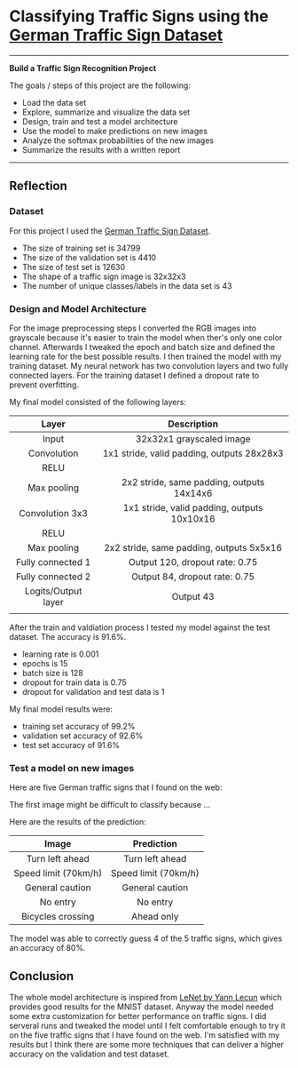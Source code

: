 # **Classifying Traffic Signs using the [German Traffic Sign Dataset](http://benchmark.ini.rub.de/?section=gtsrb&subsection=dataset)**

---

**Build a Traffic Sign Recognition Project**

The goals / steps of this project are the following:
* Load the data set
* Explore, summarize and visualize the data set
* Design, train and test a model architecture
* Use the model to make predictions on new images
* Analyze the softmax probabilities of the new images
* Summarize the results with a written report

---

## Reflection

### Dataset

For this project I used the [German Traffic Sign Dataset](http://benchmark.ini.rub.de/?section=gtsrb&subsection=dataset).

* The size of training set is 34799
* The size of the validation set is 4410
* The size of test set is 12630
* The shape of a traffic sign image is 32x32x3
* The number of unique classes/labels in the data set is 43

### Design and Model Architecture

For the image preprocessing steps I converted the RGB images into grayscale because it's easier to train the model when ther's only one color channel. Afterwards I tweaked the epoch and batch size and defined the learning rate for the best possible results. I then trained the model with my training dataset. My neural network has two convolution layers and two fully connected layers. For the training dataset I defined a dropout rate to prevent overfitting.

My final model consisted of the following layers:

| Layer         		|     Description	        					| 
|:---------------------:|:---------------------------------------------:| 
| Input         		| 32x32x1 grayscaled image 						| 
| Convolution       	| 1x1 stride, valid padding, outputs 28x28x3 	|
| RELU					|												|
| Max pooling	      	| 2x2 stride, same padding, outputs 14x14x6 	|
| Convolution 3x3	    | 1x1 stride, valid padding, outputs 10x10x16	|
| RELU					|												|
| Max pooling	      	| 2x2 stride, same padding, outputs 5x5x16 		|
| Fully connected 1		| Output 120, dropout rate: 0.75    			|
| Fully connected 2		| Output 84, dropout rate: 0.75     			|
| Logits/Output layer   | Output 43 									|
|						|												|
 
After the train and valdiation process I tested my model against the test dataset. The accuracy is 91.6%.

* learning rate is 0.001
* epochs is 15
* batch size is 128
* dropout for train data is 0.75
* dropout for validation and test data is 1

My final model results were:
* training set accuracy of 99.2%
* validation set accuracy of 92.6% 
* test set accuracy of 91.6%

### Test a model on new images

Here are five German traffic signs that I found on the web:

[image1]: ./traffic-signs/1.jpg "Turn left ahead"
[image2]: ./traffic-signs/2.jpg "Speed limit (70km/h)"
[image3]: ./traffic-signs/3.jpg "General caution"
[image4]: ./traffic-signs/4.jpg "No entry"
[image5]: ./traffic-signs/5.jpg "Bicycles crossing"

The first image might be difficult to classify because ...

Here are the results of the prediction:

| Image			        |     Prediction	        					| 
|:---------------------:|:---------------------------------------------:| 
| Turn left ahead 		| Turn left ahead								| 
| Speed limit (70km/h)  | Speed limit (70km/h) 							|
| General caution       | General caution		     					|
| No entry	      		| No entry				    	 				|
| Bicycles crossing		| Ahead only        							|


The model was able to correctly guess 4 of the 5 traffic signs, which gives an accuracy of 80%. 

## Conclusion

The whole model architecture is inspired from [LeNet by Yann Lecun](http://yann.lecun.com/exdb/lenet/) which provides good results for the MNIST dataset. Anyway the model needed some extra customization for better performance on traffic signs. I did serveral runs and tweaked the model until I felt comfortable enough to try it on the five traffic signs that I have found on the web. 
I'm satisfied with my results but I think there are some more techniques that can deliver a higher accuracy on the validation and test dataset.